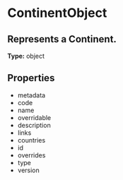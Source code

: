 # ContinentObject

## Represents a Continent.

**Type:** object

## Properties
* metadata
* code
* name
* overridable
* description
* links
* countries
* id
* overrides
* type
* version
